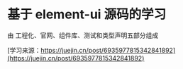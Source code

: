 # 基于 element-ui 源码的学习

由 工程化、官网、组件库、测试和类型声明五部分组成

[学习来源：https://juejin.cn/post/6935977815342841892](https://juejin.cn/post/6935977815342841892)
